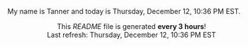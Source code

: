 My name is Tanner and today is Thursday, December 12, 10:36 PM EST.

<p align="center">This <i>README</i> file is generated <b>every 3 hours</b>!</br>Last refresh: Thursday, December 12, 10:36 PM EST<br /></p>
